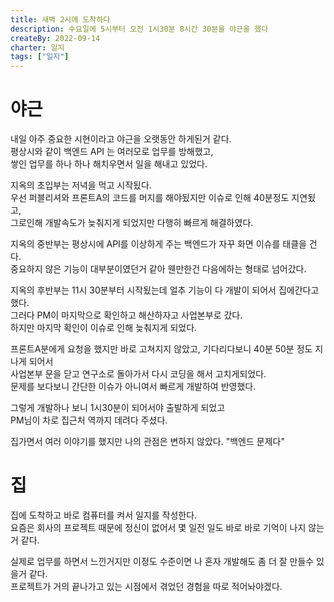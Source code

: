 ```yaml
---
title: 새벽 2시에 도착하다
description: 수요일에 5시부터 오전 1시30분 8시간 30분을 야근을 했다
createBy: 2022-09-14
charter: 일지
tags: ["일지"]
---
```


# 야근

내일 아주 중요한 시현이라고 야근을 오랫동안 하게된거 같다.  
평상시와 같이 백엔드 API 는 여러모로 업무를 방해했고,  
쌓인 업무를 하나 하나 해치우면서 일을 해내고 있었다.

지옥의 초입부는 저녁을 먹고 시작됬다.  
우선 퍼블리셔와 프론트A의 코드를 머지를 해야됬지만 이슈로 인해 40분정도 지연됬고,  
그로인해 개발속도가 늦춰지게 되었지만 다행히 빠르게 해결하였다.

지옥의 중반부는 평상시에 API를 이상하게 주는 백엔드가 자꾸 화면 이슈를 태클을 건다.  
중요하지 않은 기능이 대부분이였던거 같아 웬만한건 다음에하는 형태로 넘어갔다.

지옥의 후반부는 11시 30분부터 시작됬는데 얼추 기능이 다 개발이 되어서 집에간다고 했다.  
그러다 PM이 마지막으로 확인하고 해산하자고 사업본부로 갔다.  
하지만 마지막 확인이 이슈로 인해 늦춰지게 되었다.

프론트A분에게 요청을 했지만 바로 고쳐지지 않았고, 기다리다보니 40분 50분 정도 지나게 되어서  
사업본부 문을 닫고 연구소로 돌아가서 다시 코딩을 해서 고치게되었다.  
문제를 보다보니 간단한 이슈가 아니여서 빠르게 개발하여 반영했다.

그렇게 개발하나 보니 1시30분이 되어서야 출발하게 되었고  
PM님이 차로 집근처 역까지 데려다 주셨다.

집가면서 여러 이야기를 했지만 나의 관점은 변하지 않았다. "백엔드 문제다"

# 집

집에 도착하고 바로 컴퓨터를 켜서 일지를 작성한다.  
요즘은 회사의 프로젝트 때문에 정신이 없어서 몇 일전 일도 바로 바로 기억이 나지 않는거 같다.

실제로 업무를 하면서 느낀거지만 이정도 수준이면 나 혼자 개발해도 좀 더 잘 만들수 있을거 같다.  
프로젝트가 거의 끝나가고 있는 시점에서 겪었던 경험을 따로 적어놔야겠다.
